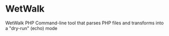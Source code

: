 # WetWalk
WetWalk PHP Command-line tool that parses PHP files and transforms into a "dry-run" (echo) mode
